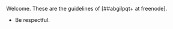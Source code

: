 <!DOCTYPE html>
<html>
<head>
<meta charset="UTF-8" />
<!-- <meta http-equiv="refresh" content="60" /> -->
<meta name="description" content="Code of Conduct and guidelines of ##abgilpqt+ at freenode" />
<meta name="author" content="##abgilpqt+ ops" />
<link rel="canonical" href="https://abgilpqt.github.io/">
<title>
Insert title here
</title>
<!--<link rel="stylesheet" type="text/css" href="css.css" />-->
</head>
<body>

Welcome. These are the guidelines of [\#\#abgilpqt+ at freenode].
<!--Add 
link to webchat here -->

-   Be respectful.

</body>
</html>
<!-- vim : set ft=markdown-->



